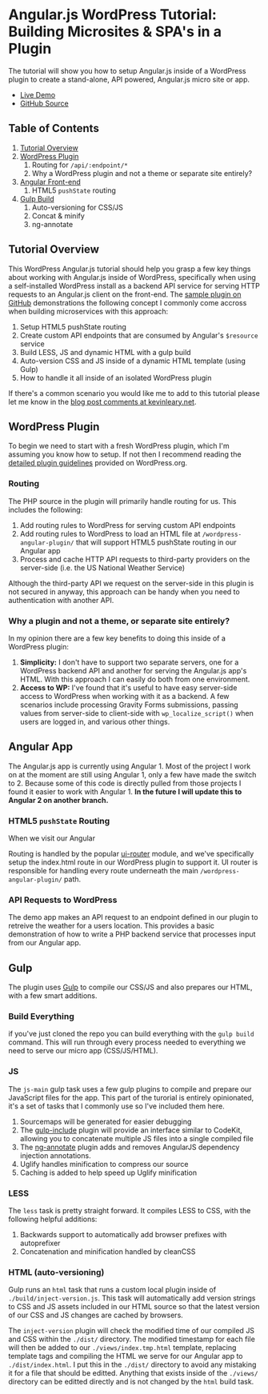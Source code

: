 # Angular.js WordPress Tutorial: Building Microsites & SPA's in a Plugin

The tutorial will show you how to setup Angular.js inside of a WordPress plugin to create a stand-alone, API powered, Angular.js micro site or app.

* [Live Demo](https://www.kevinleary.net/wordpress-angular-plugin/)
* [GitHub Source](https://github.com/Kevinlearynet/wordpress-angular-plugin)

## Table of Contents

1. [Tutorial Overview](#tutorial-overview)
1. [WordPress Plugin](#wordpress-plugin)
	1. Routing for `/api/:endpoint/*`
	1. Why a WordPress plugin and not a theme or separate site entirely?
1. [Angular Front-end](#angular-frontend)
	1. HTML5 `pushState` routing
1. [Gulp Build](#gulp-build)
	1. Auto-versioning for CSS/JS
	1. Concat & minify
	1. ng-annotate 

## <a name="tutorial-overview">Tutorial Overview</a>

This WordPress Angular.js tutorial should help you grasp a few key things about working with Angular.js inside of WordPress, specifically when using a self-installed WordPress install as a backend API service for serving HTTP requests to an Angular.js client on the front-end. The [sample plugin on GitHub](https://github.com/Kevinlearynet/wordpress-angular-plugin) demonstrations the following concept I commonly come accross when building microservices with this approach:

1. Setup HTML5 pushState routing
2. Create custom API endpoints that are consumed by Angular's `$resource` service
3. Build LESS, JS and dynamic HTML with a gulp build
4. Auto-version CSS and JS inside of a dynamic HTML template (using Gulp)
5. How to handle it all inside of an isolated WordPress plugin

If there's a common scenario you would like me to add to this tutorial please let me know in the [blog post comments at kevinleary.net](https://www.kevinleary.net/blog/).

## WordPress Plugin

To begin we need to start with a fresh WordPress plugin, which I'm assuming you know how to setup. If not then I recommend reading the [detailed plugin guidelines](https://developer.wordpress.org/plugins/wordpress-org/detailed-plugin-guidelines/) provided on WordPress.org.

### Routing

The PHP source in the plugin will primarily handle routing for us. This includes the following:

1. Add routing rules to WordPress for serving custom API endpoints
2. Add routing rules to WordPress to load an HTML file at `/wordpress-angular-plugin/` that will support HTML5 pushState routing in our Angular app
3. Process and cache HTTP API requests to third-party providers on the server-side (i.e. the US National Weather Service)

Although the third-party API we request on the server-side in this plugin is not secured in anyway, this approach can be handy when you need to authentication with another API.

### Why a plugin and not a theme, or separate site entirely?

In my opinion there are a few key benefits to doing this inside of a WordPress plugin:

1. **Simplicity:** I don't have to support two separate servers, one for a WordPress backend API and another for serving the Angular.js app's HTML. With this approach I can easily do both from one environment.
2. **Access to WP:** I've found that it's useful to have easy server-side access to WordPress when working with it as a backend. A few scenarios include processing Gravity Forms submissions, passing values from server-side to client-side with `wp_localize_script()` when users are logged in, and various other things.

## Angular App

The Angular.js app is currently using Angular 1. Most of the project I work on at the moment are still using Angular 1, only a few have made the switch to 2. Because some of this code is directly pulled from those projects I found it easier to work with Angular 1. **In the future I will update this to Angular 2 on another branch.**

### HTML5 `pushState` Routing

When we visit our Angular

Routing is handled by the popular [ui-router](https://ui-router.github.io/) module, and we've specifically setup the index.html route in our WordPress plugin to support it. UI router is responsible for handling every route underneath the main `/wordpress-angular-plugin/` path.

### API Requests to WordPress

The demo app makes an API request to an endpoint defined in our plugin to retreive the weather for a users location. This provides a basic demonstration of how to write a PHP backend service that processes input from our Angular app.

## Gulp

The plugin uses [Gulp](http://gulpjs.com/) to compile our CSS/JS and also prepares our HTML, with a few smart additions.

### Build Everything

if you've just cloned the repo you can build everything with the `gulp build` command. This will run through every process needed to everything we need to serve our micro app (CSS/JS/HTML).

### JS

The `js-main` gulp task uses a few gulp plugins to compile and prepare our JavaScript files for the app. This part of the turorial is entirely opinionated, it's a set of tasks that I commonly use so I've included them here.

1. Sourcemaps will be generated for easier debugging
1. The [gulp-include](https://www.npmjs.com/package/gulp-include) plugin will provide an interface similar to CodeKit, allowing you to concatenate multiple JS files into a single compiled file
1. The [ng-annotate](https://www.npmjs.com/package/ng-annotate) plugin adds and removes AngularJS dependency injection annotations.
1. Uglify handles minification to compress our source
1. Caching is added to help speed up Uglify minification

### LESS

The `less` task is pretty straight forward. It compiles LESS to CSS, with the following helpful additions:

1. Backwards support to automatically add browser prefixes with autoprefixer
2. Concatenation and minification handled by cleanCSS

### HTML (auto-versioning)

Gulp runs an `html` task that runs a custom local plugin inside of `./build/inject-version.js`. This task will automatically add version strings to CSS and JS assets included in our HTML source so that the latest version of our CSS and JS changes are cached by browsers. 

The `inject-version` plugin will check the modified time of our compiled JS and CSS within the `./dist/` directory. The modified timestamp for each file will then be added to our `./views/index.tmp.html` template, replacing template tags and compiling the HTML we serve for our Angular app to `./dist/index.html`. I put this in the `./dist/` directory to avoid any mistaking it for a file that should be editted. Anything that exists inside of the `./views/` directory can be editted directly and is not changed by the `html` build task.